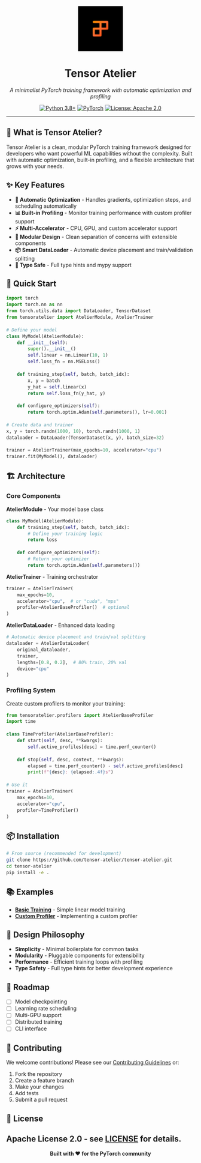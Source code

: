 <div align="center">
  <img src="logo.svg" alt="Tensor Atelier Logo" width="120" height="120">
  
  # Tensor Atelier
  
  *A minimalist PyTorch training framework with automatic optimization and profiling*
  
  [![Python 3.8+](https://img.shields.io/badge/python-3.8+-blue.svg)](https://www.python.org/downloads/)
  [![PyTorch](https://img.shields.io/badge/PyTorch-1.12+-red.svg)](https://pytorch.org/)
  [![License: Apache 2.0](https://img.shields.io/badge/License-Apache%202.0-blue.svg)](https://opensource.org/licenses/Apache-2.0)
</div>

---

## 🎯 What is Tensor Atelier?

Tensor Atelier is a clean, modular PyTorch training framework designed for developers who want powerful ML capabilities without the complexity. Built with automatic optimization, built-in profiling, and a flexible architecture that grows with your needs.

## ✨ Key Features

- **🔄 Automatic Optimization** - Handles gradients, optimization steps, and scheduling automatically
- **📊 Built-in Profiling** - Monitor training performance with custom profiler support  
- **⚡ Multi-Accelerator** - CPU, GPU, and custom accelerator support
- **🧩 Modular Design** - Clean separation of concerns with extensible components
- **📦 Smart DataLoader** - Automatic device placement and train/validation splitting
- **🎨 Type Safe** - Full type hints and mypy support

## 🚀 Quick Start

```python
import torch
import torch.nn as nn
from torch.utils.data import DataLoader, TensorDataset
from tensoratelier import AtelierModule, AtelierTrainer

# Define your model
class MyModel(AtelierModule):
    def __init__(self):
        super().__init__()
        self.linear = nn.Linear(10, 1)
        self.loss_fn = nn.MSELoss()

    def training_step(self, batch, batch_idx):
        x, y = batch
        y_hat = self.linear(x)
        return self.loss_fn(y_hat, y)

    def configure_optimizers(self):
        return torch.optim.Adam(self.parameters(), lr=0.001)

# Create data and trainer
x, y = torch.randn(1000, 10), torch.randn(1000, 1)
dataloader = DataLoader(TensorDataset(x, y), batch_size=32)

trainer = AtelierTrainer(max_epochs=10, accelerator="cpu")
trainer.fit(MyModel(), dataloader)
```

## 🏗️ Architecture

### Core Components

**AtelierModule** - Your model base class
```python
class MyModel(AtelierModule):
    def training_step(self, batch, batch_idx):
        # Define your training logic
        return loss
    
    def configure_optimizers(self):
        # Return your optimizer
        return torch.optim.Adam(self.parameters())
```

**AtelierTrainer** - Training orchestrator
```python
trainer = AtelierTrainer(
    max_epochs=10,
    accelerator="cpu",  # or "cuda", "mps"
    profiler=AtelierBaseProfiler()  # optional
)
```

**AtelierDataLoader** - Enhanced data loading
```python
# Automatic device placement and train/val splitting
dataloader = AtelierDataLoader(
    original_dataloader,
    trainer,
    lengths=[0.8, 0.2],  # 80% train, 20% val
    device="cpu"
)
```

### Profiling System

Create custom profilers to monitor your training:

```python
from tensoratelier.profilers import AtelierBaseProfiler
import time

class TimeProfiler(AtelierBaseProfiler):
    def start(self, desc, **kwargs):
        self.active_profiles[desc] = time.perf_counter()
    
    def stop(self, desc, context, **kwargs):
        elapsed = time.perf_counter() - self.active_profiles[desc]
        print(f"{desc}: {elapsed:.4f}s")

# Use it
trainer = AtelierTrainer(
    max_epochs=10, 
    accelerator="cpu", 
    profiler=TimeProfiler()
)
```

## 📦 Installation

```bash
# From source (recommended for development)
git clone https://github.com/tensor-atelier/tensor-atelier.git
cd tensor-atelier
pip install -e .
```

## 📚 Examples

- **[Basic Training](examples/simple_training.py)** - Simple linear model training
- **[Custom Profiler](examples/custom_profiler.py)** - Implementing a custom profiler

## 🎨 Design Philosophy

- **Simplicity** - Minimal boilerplate for common tasks
- **Modularity** - Pluggable components for extensibility  
- **Performance** - Efficient training loops with profiling
- **Type Safety** - Full type hints for better development experience

## 🔮 Roadmap

- [ ] Model checkpointing
- [ ] Learning rate scheduling
- [ ] Multi-GPU support
- [ ] Distributed training
- [ ] CLI interface

## 🤝 Contributing

We welcome contributions! Please see our [Contributing Guidelines](CONTRIBUTING.md) or:

1. Fork the repository
2. Create a feature branch
3. Make your changes
4. Add tests
5. Submit a pull request

## 📄 License

Apache License 2.0 - see [LICENSE](LICENSE) for details.
---

<div align="center">
  <strong>Built with ❤️ for the PyTorch community</strong>
</div>
